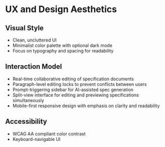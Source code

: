 # UX and Design Aesthetics

## Visual Style
- Clean, uncluttered UI
- Minimalist color palette with optional dark mode
- Focus on typography and spacing for readability

## Interaction Model
- Real-time collaborative editing of specification documents
- Paragraph-level editing locks to prevent conflicts between users
- Prompt-triggering sidebar for AI-assisted spec generation
- Split-view interface for editing and previewing specifications simultaneously
- Mobile-first responsive design with emphasis on clarity and readability

## Accessibility
- WCAG AA compliant color contrast
- Keyboard-navigable UI
